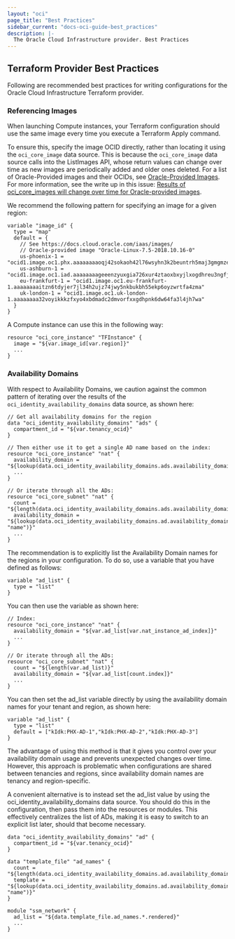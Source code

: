 ```yaml
---
layout: "oci"
page_title: "Best Practices"
sidebar_current: "docs-oci-guide-best_practices"
description: |-
  The Oracle Cloud Infrastructure provider. Best Practices
---
```


## Terraform Provider Best Practices

Following are recommended best practices for writing configurations for the Oracle Cloud Infrastructure Terraform provider.

### Referencing Images

When launching Compute instances, your Terraform configuration should use the same image every time you execute a Terraform Apply command.

To ensure this, specify the image OCID directly, rather than locating it using the `oci_core_image` data source. 
This is because the `oci_core_image` data source calls into the ListImages API, whose return values can change over 
time as new images are periodically added and older ones deleted. For a list of Oracle-Provided images and their OCIDs, 
see [Oracle-Provided Images](https://docs.cloud.oracle.com/iaas/Content/Compute/References/images.htm). 
For more information, see the write up in this issue: [Results of oci_core_images will change over time for Oracle-provided images](https://github.com/oracle/terraform-provider-oci/issues/352).

We recommend the following pattern for specifying an image for a given region:

```hcl
variable "image_id" {
  type = "map"
  default = {
    // See https://docs.cloud.oracle.com/iaas/images/
    // Oracle-provided image "Oracle-Linux-7.5-2018.10.16-0"
    us-phoenix-1 = "ocid1.image.oc1.phx.aaaaaaaaoqj42sokaoh42l76wsyhn3k2beuntrh5maj3gmgmzeyr55zzrwwa"
    us-ashburn-1 = "ocid1.image.oc1.iad.aaaaaaaageeenzyuxgia726xur4ztaoxbxyjlxogdhreu3ngfj2gji3bayda"
    eu-frankfurt-1 = "ocid1.image.oc1.eu-frankfurt-1.aaaaaaaaitzn6tdyjer7jl34h2ujz74jwy5nkbukbh55ekp6oyzwrtfa4zma"
    uk-london-1 = "ocid1.image.oc1.uk-london-1.aaaaaaaa32voyikkkzfxyo4xbdmadc2dmvorfxxgdhpnk6dw64fa3l4jh7wa"
  }
}
```

A Compute instance can use this in the following way:

```hcl
resource "oci_core_instance" "TFInstance" {
  image = "${var.image_id[var.region]}"
  ...
}
```


### Availability Domains

With respect to Availability Domains, we caution against the common pattern of iterating over the results of the `oci_identity_availability_domains` data source, as shown here:

```hcl
// Get all availability domains for the region
data "oci_identity_availability_domains" "ads" {
  compartment_id = "${var.tenancy_ocid}"
}
  
// Then either use it to get a single AD name based on the index:
resource "oci_core_instance" "nat" {
  availability_domain = "${lookup(data.oci_identity_availability_domains.ads.availability_domains[var.nat_instance_ad],"name")}"
  ...
}
  
// Or iterate through all the ADs:
resource "oci_core_subnet" "nat" {
  count = "${length(data.oci_identity_availability_domains.ads.availability_domains)}"
  availability_domain = "${lookup(data.oci_identity_availability_domains.ad.availability_domains[count.index], "name")}"
  ...
}
```

The recommendation is to explicitly list the Availability Domain names for the regions in your configuration. To do so, use a variable that you have defined as follows:

```hcl
variable "ad_list" {
  type = "list"
}
```

You can then use the variable as shown here:

```hcl
// Index:
resource "oci_core_instance" "nat" {
  availability_domain = "${var.ad_list[var.nat_instance_ad_index]}"
  ...
}
  
// Or iterate through all the ADs:
resource "oci_core_subnet" "nat" {
  count = "${length(var.ad_list)}"
  availability_domain = "${var.ad_list[count.index]}"
  ...
}
```

You can then set the ad_list variable directly by using the availability domain names for your tenant and region, as shown here:

```hcl
variable "ad_list" {
  type = "list"
  default = ["kIdk:PHX-AD-1","kIdk:PHX-AD-2","kIdk:PHX-AD-3"]
}
```

The advantage of using this method is that it gives you control over your availability domain usage and prevents unexpected changes over time. 
However, this approach is problematic when configurations are shared between tenancies and regions, since availability domain names are tenancy and region-specific.

A convenient alternative is to instead set the ad_list value by using the oci_identity_availability_domains data source. 
You should do this in the configuration, then pass them into the resources or modules. This effectively centralizes the list of ADs, 
making it is easy to switch to an explicit list later, should that become necessary.

```hcl
data "oci_identity_availability_domains" "ad" {
  compartment_id = "${var.tenancy_ocid}"
}
 
data "template_file" "ad_names" {
  count = "${length(data.oci_identity_availability_domains.ad.availability_domains)}"
  template = "${lookup(data.oci_identity_availability_domains.ad.availability_domains[count.index], "name")}"
}
  
module "ssm_network" {
  ad_list = "${data.template_file.ad_names.*.rendered}"
  ...
}
```
